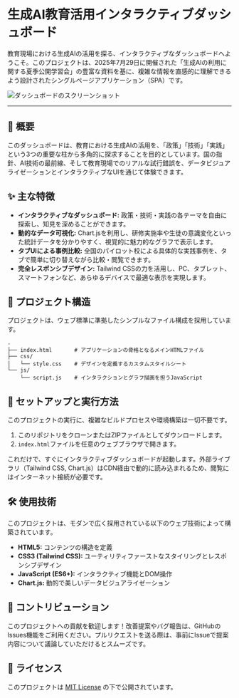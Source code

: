 # 生成AI教育活用インタラクティブダッシュボード

教育現場における生成AIの活用を探る、インタラクティブなダッシュボードへようこそ。このプロジェクトは、2025年7月29日に開催された「生成AIの利用に関する夏季公開学習会」の豊富な資料を基に、複雑な情報を直感的に理解できるよう設計されたシングルページアプリケーション（SPA）です。

![ダッシュボードのスクリーンショット](https://placehold.co/800x400/073B4C/FFFFFF?text=Dashboard+Screenshot)

---

## 🌟 概要

このダッシュボードは、教育における生成AIの活用を、「政策」「技術」「実践」という3つの重要な柱から多角的に探求することを目的としています。国の指針、AI技術の最前線、そして教育現場でのリアルな試行錯誤を、データビジュアライゼーションとインタラクティブなUIを通じて体験できます。

## ✨ 主な特徴

* **インタラクティブなダッシュボード:** 政策・技術・実践の各テーマを自由に探索し、知見を深めることができます。
* **動的なデータ可視化:** Chart.jsを利用し、研修実施率や生徒の意識変化といった統計データを分かりやすく、視覚的に魅力的なグラフで表示します。
* **タブUIによる事例比較:** 全国のパイロット校による具体的な実践事例を、タブで簡単に切り替えながら比較・閲覧できます。
* **完全レスポンシブデザイン:** Tailwind CSSの力を活用し、PC、タブレット、スマートフォンなど、あらゆるデバイスで最適な表示を実現します。

## 📁 プロジェクト構造

プロジェクトは、ウェブ標準に準拠したシンプルなファイル構成を採用しています。

```
.
├── index.html       # アプリケーションの骨格となるメインHTMLファイル
├── css/
│   └── style.css    # デザインを定義するカスタムスタイルシート
└── js/
    └── script.js    # インタラクションとグラフ描画を担うJavaScript
```

## 🚀 セットアップと実行方法

このプロジェクトの実行に、複雑なビルドプロセスや環境構築は一切不要です。

1.  このリポジトリをクローンまたはZIPファイルとしてダウンロードします。
2.  `index.html`ファイルを任意のウェブブラウザで開きます。

これだけで、すぐにインタラクティブダッシュボードが起動します。外部ライブラリ（Tailwind CSS, Chart.js）はCDN経由で動的に読み込まれるため、閲覧にはインターネット接続が必要です。

## 🛠️ 使用技術

このプロジェクトは、モダンで広く採用されている以下のウェブ技術によって構築されています。

* **HTML5:** コンテンツの構造を定義
* **CSS3 (Tailwind CSS):** ユーティリティファーストなスタイリングとレスポンシブデザイン
* **JavaScript (ES6+):** インタラクティブ機能とDOM操作
* **Chart.js:** 動的で美しいデータビジュアライゼーション

## 🤝 コントリビューション

このプロジェクトへの貢献を歓迎します！改善提案やバグ報告は、GitHubのIssues機能をご利用ください。プルリクエストを送る際は、事前にIssueで提案内容について議論していただけるとスムーズです。

## 📜 ライセンス

このプロジェクトは [MIT License](https://opensource.org/licenses/MIT) の下で公開されています。
